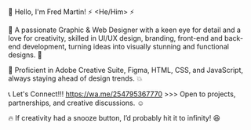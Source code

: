  👋 Hello, I'm Fred Martin! ⚡ <He/Him> ⚡

🎨 A passionate Graphic & Web Designer with a keen eye for detail and a love for creativity, skilled in UI/UX design, branding, front-end and back-end development, turning ideas into visually stunning and functional designs. 🤭

🚀 Proficient in Adobe Creative Suite, Figma, HTML, CSS, and JavaScript, always staying ahead of design trends. 💥

📞 Let's Connect!!! https://wa.me/254795367770 >>> Open to projects, partnerships, and creative discussions. ☺️

🔥 If creativity had a snooze button, I’d probably hit it to infinity! 😆
